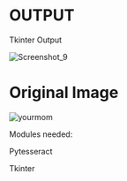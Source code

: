 # OUTPUT

Tkinter Output 

![Screenshot_9](https://user-images.githubusercontent.com/64541739/153129592-f9f07bfa-5f89-4714-903a-641e8e2066e2.png)

# Original Image

![yourmom](https://user-images.githubusercontent.com/64541739/153129647-9d58abed-ad1a-4ef9-90cc-bf93e0a5eeff.png)

Modules needed:

Pytesseract

Tkinter
